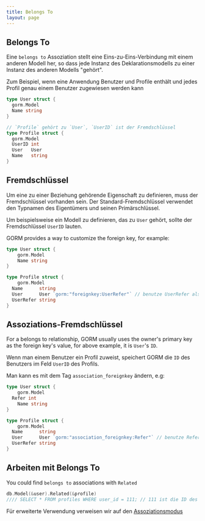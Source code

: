 ```yaml
---
title: Belongs To
layout: page
---
```


## Belongs To

Eine `belongs to` Assoziation stellt eine Eins-zu-Eins-Verbindung mit einem anderen Modell her, so dass jede Instanz des Deklarationsmodells zu einer Instanz des anderen Modells "gehört".

Zum Beispiel, wenn eine Anwendung Benutzer und Profile enthält und jedes Profil genau einem Benutzer zugewiesen werden kann

```go
type User struct {
  gorm.Model
  Name string
}

// `Profile` gehört zu `User`, `UserID` ist der Fremdschlüssel
type Profile struct {
  gorm.Model
  UserID int
  User   User
  Name   string
}
```

## Fremdschlüssel

Um eine zu einer Beziehung gehörende Eigenschaft zu definieren, muss der Fremdschlüssel vorhanden sein. Der Standard-Fremdschlüssel verwendet den Typnamen des Eigentümers und seinen Primärschlüssel.

Um beispielsweise ein Modell zu definieren, das zu ` User ` gehört, sollte der Fremdschlüssel ` UserID ` lauten.

GORM provides a way to customize the foreign key, for example:

```go
type User struct {
    gorm.Model
    Name string
}

type Profile struct {
    gorm.Model
  Name      string
  User      User `gorm:"foreignkey:UserRefer"` // benutze UserRefer als Fremdschlüssel
  UserRefer string
}
```

## Assoziations-Fremdschlüssel

For a belongs to relationship, GORM usually uses the owner's primary key as the foreign key's value, for above example, it is `User`'s `ID`.

Wenn man einem Benutzer ein Profil zuweist, speichert GORM die `ID` des Benutzers im Feld `UserID` des Profils.

Man kann es mit dem Tag `association_foreignkey` ändern, e.g:

```go
type User struct {
    gorm.Model
  Refer int
    Name string
}

type Profile struct {
    gorm.Model
  Name      string
  User      User `gorm:"association_foreignkey:Refer"` // benutze Refer als Fremdschlüssel der Assoziation
  UserRefer string
}
```

## Arbeiten mit Belongs To

You could find `belongs to` associations with `Related`

```go
db.Model(&user).Related(&profile)
//// SELECT * FROM profiles WHERE user_id = 111; // 111 ist die ID des Nutzers
```

Für erweiterte Verwendung verweisen wir auf den [Assoziationsmodus](/docs/associations.html#Association-Mode)
